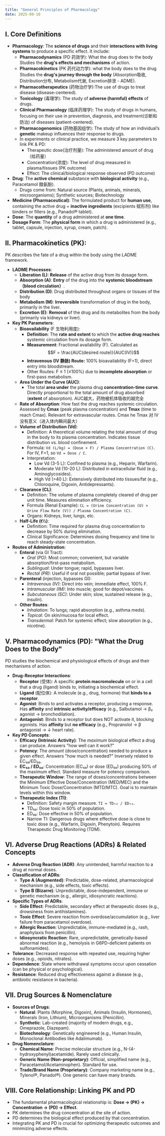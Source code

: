 ```yaml
---
title: "General Principles of Pharmacology"
date: 2025-09-10
---
```


## I. Core Definitions

*   **Pharmacology**: The **science of drugs** and their **interactions with living systems** to produce a specific effect. It include:
    *   **Pharmacodynamics** (PD 药效学): What the drug does to the body    
        Studies the **drug's effects and mechanisms** of action.
    *   **Pharmacokinetics** (PK 药代动力学): what the body does to the drug
        Studies the **drug's journey through the body** (Absorption吸收, Distribution分布, Metabolism代谢, Excretion排泄 - ADME).
    *   **Pharmacotherapeutics**  (药物治疗学):The use of drugs to treat disease (disease-centered).
    *   **Toxicology** (毒理学): The study of **adverse (harmful) effects** of drugs.
    *   **Clinical Pharmacology** (临床药理学): The study of drugs in humans, focusing on their use in prevention, diagnosis, and treatment(诊断和防治) of diseases (patient-centered).
    *   **Pharmacogenomics** (药物基因组学): The study of how an individual’s **genetic** makeup influences their response to drugs.
    *   In experiments or clinical practice, we measure 3 key parameters to link PK & PD:
        *  Therapeutic dose(治疗剂量): The administered amount of drug（给药量）  
        *  Concentration(浓度): The level of drug measured in plasma/tissues (PK outcome)
        *  Effect: The clinical/biological response observed (PD outcome)
*   **Drug**: The **active chemical** substance with **biological activity** (e.g., Paracetamol 醋氨酚).
    *  Drugs come from: Natural source (Plants, animals, minerals, microorganisms); Synthetic sources; Biotechnology
*   **Medicine (Pharmaceutical)**: The formulated product for **human use**, containing the active drug + **inactive ingredients** (excipients 赋形剂) like binders or fillers (e.g., Panadol® tablet).
*   **Dose**: The **quantity** of a drug administered at **one time**.
*   **Dosage Form**: The **physical form** in which a drug is administered (e.g., tablet, capsule, injection, syrup, cream, patch).

## II. Pharmacokinetics (PK): 

PK describes the fate of a drug within the body using the LADME framework.

*   **LADME Processes**:
    *   **Liberation (L)**: **Release** of the active drug from its dosage form.
    *   **Absorption (A)**: **Entry** of the drug into the **systemic bloodstream （blood circulation）**.
    *   **Distribution (D)**: Drug distributed throughout organs or tissues of the body
    *   **Metabolism (M)**: **Irreversible** transformation of drug in the body, primarily in the liver.
    *   **Excretion (E)**: **Removal** of the drug and its metabolites from the body (primarily via kidneys or liver).
*   **Key PK Parameters**:
    *   **Bioavailability** (F 生物利用度):
        *   **Definition**: The **rate and extent** to which the **active drug reaches** systemic circulation from its dosage form.
        *   **Measurement**: Fractional availability (F). Calculated as $$F = \frac{AUC(desired route)}{AUC(IV)}$$
        *   **Intravenous (IV 静脉) Route:** 100% bioavailability (F=1), direct entry into bloodstream.
        *   Other Routes: F ≤ 1 (≤100%) due to **incomplete absorption** or first-pass metabolism.
    *   **Area Under the Curve (AUC)**:
        *  The total **area under** the plasma drug **concentration-time curve**. Directly proportional to the total amount of drug absorbed (**extent** of absorption). AUC越大，药物被机体吸收的越完全
    *   **Rate of Absorption**: How fast the drug reaches systemic circulation. Assessed by **Cmax** (peak plasma concentration) and **Tmax** (time to reach Cmax). Relevant for extravascular routes. Cmax he Tmax 对 IV没有意义（进入体内瞬间最大）
    *   **Volume of Distribution (Vd)**:
        *   Definition: A theoretical volume relating the total amount of drug in the body to its plasma concentration. Indicates tissue distribution vs. blood confinement.
        *   Formula: `Vd (L/kg) = (Dose × F) / Plasma Concentration (C)`. For IV, F=1, so `Vd = Dose / C`.
        *   Interpretation:
            *   Low Vd (3-5 L): Confined to plasma (e.g., Heparin, Warfarin).
            *   Moderate Vd (10-20 L): Distributed in extracellular fluid (e.g., Aminoglycosides).
            *   High Vd (>40 L): Extensively distributed into tissues/fat (e.g., Chloroquine, Digoxin, Antidepressants).
    *   **Clearance (CL)**:
        *   Definition: The volume of plasma completely cleared of drug per unit time. Measures elimination efficiency.
        *   Formula (Renal Example): `CL = (Urine Concentration (U) × Urine Flow Rate (V)) / Plasma Concentration (C)`.
        *   Organs: Kidneys, liver, lungs, etc.
    *   **Half-Life (t½)**:
        *   Definition: Time required for plasma drug concentration to decrease by 50% during elimination.
        *   Clinical Significance: Determines dosing frequency and time to reach steady-state concentration.
*   **Routes of Administration**:
    *   **Enteral** (via GI Tract):
        *   *Oral (PO)*: Most common; convenient, but variable absorption/first-pass metabolism.
        *   *Sublingual*: Under tongue; rapid, bypasses liver.
        *   *Rectal (PR)*: Useful if oral not possible; partial bypass of liver.
    *   **Parenteral** (injection, bypasses GI):
        *   *Intravenous (IV)*: Direct into vein; immediate effect, 100% F.
        *   *Intramuscular (IM)*: Into muscle; good for depot/vaccines.
        *   *Subcutaneous (SC)*: Under skin; slow, sustained release (e.g., insulin).
    *   **Other Routes**:
        *   *Inhalation*: To lungs; rapid absorption (e.g., asthma meds).
        *   *Topical*: On skin/mucosa for local effect.
        *   *Transdermal*: Patch for systemic effect; slow absorption (e.g., nicotine).

## V. Pharmacodynamics (PD): "What the Drug Does to the Body"

PD studies the biochemical and physiological effects of drugs and their mechanisms of action.

*   **Drug-Receptor Interactions**:
    *   **Receptor** (受体): A specific **protein macromolecule** on or in a cell that a drug (ligand) binds to, initiating a biochemical effect.
    *   **Ligand** (配位体): A molecule (e.g., drug, hormone) that **binds to a receptor**.
    *   **Agonist**: Binds to and activates a receptor, producing a response. Has **affinity** and **intrinsic activity/efficacy** (e.g., Salbutamol → β₂ agonist → bronchodilation).
    *   **Antagonist**: Binds to a receptor but does NOT activate it, blocking agonists. Has **affinity** but **no efficacy** (e.g., Propranolol → β antagonist → ↓ heart rate).
*   **Key PD Concepts**:
    *   **Efficacy (Intrinsic Activity)**: The *maximum* biological effect a drug can produce. Answers "how well can it work?"
    *   **Potency**: The *amount* (dose/concentration) needed to produce a given effect. Answers "how much is needed?" Inversely related to EC₅₀/ED₅₀.
    *   **EC₅₀ / ED₅₀**: Concentration (EC₅₀) or dose (ED₅₀) producing 50% of the maximum effect. Standard measure for potency comparison.
    *   **Therapeutic Window**: The range of doses/concentrations between the Minimum Effective Dose/Concentration (MED/MEC) and the Minimum Toxic Dose/Concentration (MTD/MTC). Goal is to maintain levels within this window.
    *   **Therapeutic Index (TI)**:
        *   Definition: Safety margin measure. `TI = TD₅₀ / ED₅₀`.
        *   TD₅₀: Dose toxic in 50% of population.
        *   ED₅₀: Dose effective in 50% of population.
        *   Narrow TI: Dangerous drugs where effective dose is close to toxic dose (e.g., Warfarin, Digoxin, Phenytoin). Requires Therapeutic Drug Monitoring (TDM).

## VI. Adverse Drug Reactions (ADRs) & Related Concepts

*   **Adverse Drug Reaction (ADR)**: Any unintended, harmful reaction to a drug at normal doses.
*   **Classification of ADRs**:
    *   **Type A (Augmented)**: Predictable, dose-related, pharmacological mechanism (e.g., side effects, toxic effects).
    *   **Type B (Bizarre)**: Unpredictable, dose-independent, immune or genetic mechanism (e.g., allergic, idiosyncratic reactions).
*   **Specific Types of ADRs**:
    *   **Side Effect**: Predictable, secondary effect at therapeutic doses (e.g., drowsiness from antihistamines).
    *   **Toxic Effect**: Severe reaction from overdose/accumulation (e.g., liver failure from paracetamol overdose).
    *   **Allergic Reaction**: Unpredictable, immune-mediated (e.g., rash, anaphylaxis from penicillin).
    *   **Idiosyncratic Reaction**: Rare, unpredictable, genetically-based abnormal reaction (e.g., hemolysis in G6PD-deficient patients on sulfonamides).
*   **Tolerance**: Decreased response with repeated use, requiring higher doses (e.g., opioids, nitrates).
*   **Dependence**: State where withdrawal symptoms occur upon cessation (can be physical or psychological).
*   **Resistance**: Reduced drug effectiveness against a disease (e.g., antibiotic resistance in bacteria).

## VII. Drug Sources & Nomenclature

*   **Sources of Drugs**:
    *   **Natural**: Plants (Morphine, Digoxin), Animals (Insulin, Hormones), Minerals (Iron, Lithium), Microorganisms (Penicillin).
    *   **Synthetic**: Lab-created (majority of modern drugs, e.g., Omeprazole, Diazepam).
    *   **Biotechnology**: Genetically engineered (e.g., Human Insulin, Monoclonal Antibodies like Adalimumab).
*   **Drug Nomenclature**:
    *   **Chemical Name**: Precise molecular structure (e.g., N-(4-hydroxyphenyl)acetamide). Rarely used clinically.
    *   **Generic Name (Non-proprietary)**: Official, simplified name (e.g., Paracetamol/Acetaminophen). Standard for use.
    *   **Trade/Brand Name (Proprietary)**: Company marketing name (e.g., Tylenol®, Panadol®). One generic can have many brands.

## VIII. Core Relationship: Linking PK and PD

*   The fundamental pharmacological relationship is: **Dose → (PK) → Concentration → (PD) → Effect**.
*   PK determines the drug concentration at the site of action.
*   PD determines the biological effect produced by that concentration.
*   Integrating PK and PD is crucial for optimizing therapeutic outcomes and minimizing adverse effects.
